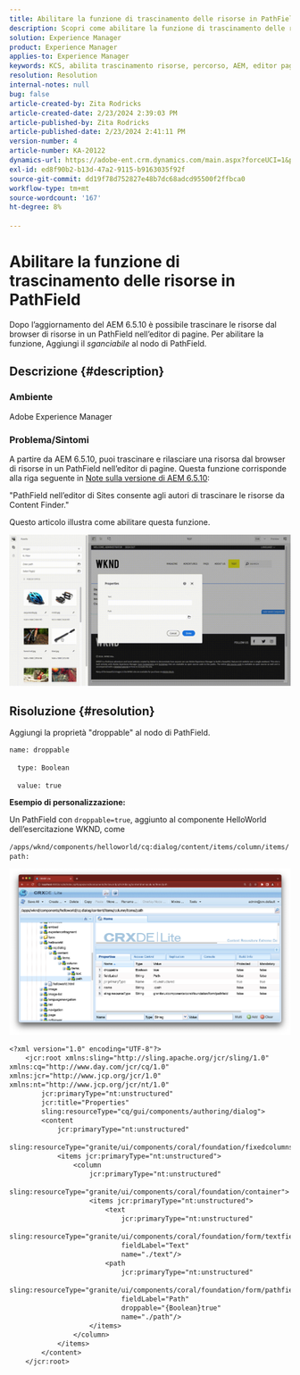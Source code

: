 ```yaml
---
title: Abilitare la funzione di trascinamento delle risorse in PathField
description: Scopri come abilitare la funzione di trascinamento delle risorse nel PathField nell’editor di pagine.
solution: Experience Manager
product: Experience Manager
applies-to: Experience Manager
keywords: KCS, abilita trascinamento risorse, percorso, AEM, editor pagina
resolution: Resolution
internal-notes: null
bug: false
article-created-by: Zita Rodricks
article-created-date: 2/23/2024 2:39:03 PM
article-published-by: Zita Rodricks
article-published-date: 2/23/2024 2:41:11 PM
version-number: 4
article-number: KA-20122
dynamics-url: https://adobe-ent.crm.dynamics.com/main.aspx?forceUCI=1&pagetype=entityrecord&etn=knowledgearticle&id=dfd82d44-59d2-ee11-9079-6045bd0061cb
exl-id: ed8f90b2-b13d-47a2-9115-b9163035f92f
source-git-commit: dd19f78d752827e48b7dc68adcd95500f2ffbca0
workflow-type: tm+mt
source-wordcount: '167'
ht-degree: 8%

---
```


# Abilitare la funzione di trascinamento delle risorse in PathField


Dopo l’aggiornamento del AEM 6.5.10 è possibile trascinare le risorse dal browser di risorse in un PathField nell’editor di pagine. Per abilitare la funzione, Aggiungi il *sganciabile* al nodo di PathField.

## Descrizione {#description}


### Ambiente

Adobe Experience Manager

### Problema/Sintomi

A partire da AEM 6.5.10, puoi trascinare e rilasciare una risorsa dal browser di risorse in un PathField nell’editor di pagine. Questa funzione corrisponde alla riga seguente in [Note sulla versione di AEM 6.5.10](https://experienceleague.adobe.com/docs/experience-manager-65/content/release-notes/service-pack/6-5-10.html?lang=en):

&quot;PathField nell’editor di Sites consente agli autori di trascinare le risorse da Content Finder.&quot;

Questo articolo illustra come abilitare questa funzione.

![](assets/___e0d82d44-59d2-ee11-9079-6045bd0061cb___.gif)


## Risoluzione {#resolution}


Aggiungi la proprietà &quot;droppable&quot; al nodo di PathField.


```
name: droppable

  type: Boolean

  value: true
```


<b>Esempio di personalizzazione:</b>

Un PathField con `droppable=true`, aggiunto al componente HelloWorld dell’esercitazione WKND, come

`/apps/wknd/components/helloworld/cq:dialog/content/items/column/items/path:`

![](assets/6106400f-2b07-ed11-82e4-00224808e483.png)


```
<?xml version="1.0" encoding="UTF-8"?>
    <jcr:root xmlns:sling="http://sling.apache.org/jcr/sling/1.0" xmlns:cq="http://www.day.com/jcr/cq/1.0" xmlns:jcr="http://www.jcp.org/jcr/1.0" xmlns:nt="http://www.jcp.org/jcr/nt/1.0"
        jcr:primaryType="nt:unstructured"
        jcr:title="Properties"
        sling:resourceType="cq/gui/components/authoring/dialog">
        <content
            jcr:primaryType="nt:unstructured"
            sling:resourceType="granite/ui/components/coral/foundation/fixedcolumns">
            <items jcr:primaryType="nt:unstructured">
                <column
                    jcr:primaryType="nt:unstructured"
                    sling:resourceType="granite/ui/components/coral/foundation/container">
                    <items jcr:primaryType="nt:unstructured">
                        <text
                            jcr:primaryType="nt:unstructured"
                            sling:resourceType="granite/ui/components/coral/foundation/form/textfield"
                            fieldLabel="Text"
                            name="./text"/>
                        <path
                            jcr:primaryType="nt:unstructured"
                            sling:resourceType="granite/ui/components/coral/foundation/form/pathfield"
                            fieldLabel="Path"
                            droppable="{Boolean}true"
                            name="./path"/>
                    </items>
                </column>
            </items>
        </content>
    </jcr:root>
```
